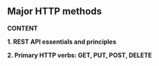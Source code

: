 ## Major HTTP methods

**CONTENT**

**1. REST API essentials and principles**

**2. Primary HTTP verbs: GET, PUT, POST, DELETE**



